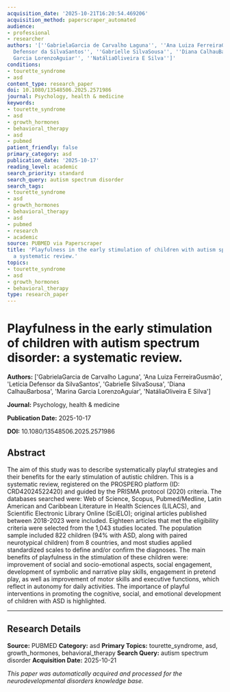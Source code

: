 ```yaml
---
acquisition_date: '2025-10-21T16:20:54.469206'
acquisition_method: paperscraper_automated
audience:
- professional
- researcher
authors: '[''GabrielaGarcia de Carvalho Laguna'', ''Ana Luiza FerreiraGusmão'', ''Letícia
  Defensor da SilvaSantos'', ''Gabrielle SilvaSousa'', ''Diana CalhauBarbosa'', ''Marina
  Garcia LorenzoAguiar'', ''NatáliaOliveira E Silva'']'
conditions:
- tourette_syndrome
- asd
content_type: research_paper
doi: 10.1080/13548506.2025.2571986
journal: Psychology, health & medicine
keywords:
- tourette_syndrome
- asd
- growth_hormones
- behavioral_therapy
- asd
- pubmed
patient_friendly: false
primary_category: asd
publication_date: '2025-10-17'
reading_level: academic
search_priority: standard
search_query: autism spectrum disorder
search_tags:
- tourette_syndrome
- asd
- growth_hormones
- behavioral_therapy
- asd
- pubmed
- research
- academic
source: PUBMED via Paperscraper
title: 'Playfulness in the early stimulation of children with autism spectrum disorder:
  a systematic review.'
topics:
- tourette_syndrome
- asd
- growth_hormones
- behavioral_therapy
type: research_paper
---
```


# Playfulness in the early stimulation of children with autism spectrum disorder: a systematic review.

**Authors:** ['GabrielaGarcia de Carvalho Laguna', 'Ana Luiza FerreiraGusmão', 'Letícia Defensor da SilvaSantos', 'Gabrielle SilvaSousa', 'Diana CalhauBarbosa', 'Marina Garcia LorenzoAguiar', 'NatáliaOliveira E Silva']

**Journal:** Psychology, health & medicine

**Publication Date:** 2025-10-17

**DOI:** 10.1080/13548506.2025.2571986

## Abstract

The aim of this study was to describe systematically playful strategies and their benefits for the early stimulation of autistic children. This is a systematic review, registered on the PROSPERO platform (ID: CRD42024522420) and guided by the PRISMA protocol (2020) criteria. The databases searched were: Web of Science, Scopus, Pubmed/Medline, Latin American and Caribbean Literature in Health Sciences (LILACS), and Scientific Electronic Library Online (SciELO); original articles published between 2018-2023 were included. Eighteen articles that met the eligibility criteria were selected from the 1,043 studies located. The population sample included 822 children (94% with ASD, along with paired neurotypical children) from 8 countries, and most studies applied standardized scales to define and/or confirm the diagnoses. The main benefits of playfulness in the stimulation of these children were: improvement of social and socio-emotional aspects, social engagement, development of symbolic and narrative play skills, engagement in pretend play, as well as improvement of motor skills and executive functions, which reflect in autonomy for daily activities. The importance of playful interventions in promoting the cognitive, social, and emotional development of children with ASD is highlighted.

---

## Research Details

**Source:** PUBMED
**Category:** asd
**Primary Topics:** tourette_syndrome, asd, growth_hormones, behavioral_therapy
**Search Query:** autism spectrum disorder
**Acquisition Date:** 2025-10-21

*This paper was automatically acquired and processed for the neurodevelopmental disorders knowledge base.*
